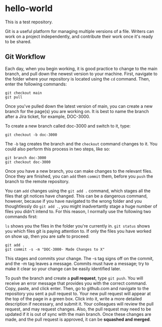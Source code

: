 # hello-world
This is a test repository.

Git is a useful platform for managing multiple versions of a file. Writers can work on a project independently, and contribute their work once it's ready to be shared.

## Git Workflow

Each day, when you begin working, it is good practice to change to the main branch, and pull down the newest version to your machine. First, navigate to the folder where your repository is located using the `cd` command. Then, enter the following commands:

```
git checkout main
git pull
```

Once you've pulled down the latest version of main, you can create a new branch for the page(s) you are working on. It is best to name the branch after a Jira ticket, for example, DOC-3000.

To create a new branch called doc-3000 and switch to it, type:

`git checkout -b doc-3000`

The `-b` tag creates the branch and the `checkout` command changes to it. You could also perform this process in two steps, like so:

```
git branch doc-3000
git checkout doc-3000
```

Once you have a new branch, you can make changes to the relevant files. Once they are finished, you can `add` then `commit` them, before you `push` the branch to the remote repository.

You can `add` changes using the `git add .` command, which stages all the files that git notices have changed. This can be a dangerous command, however, because if you have navigated to the wrong folder and you thoughtlessly do `git add .`, you might inadvertantly stage a huge number of files you didn't intend to. For this reason, I normally use the following two commands first:

`ls` shows you the files in the folder you're currently in.
`git status` shows you which files git is paying attention to. If only the files you have worked on show up, then you are safe to proceed:

```
git add .
git commit -s -m "DOC-3000- Made Changes to X"
```

This stages and commits your change. The -s tag signs off on the commit, and the -m tag leaves a message. Commits must have a message; try to make it clear so your change can be easily identified later.

To push the branch and create a **pull request**, type `git push`. You will receive an error message that provides you with the correct command. Copy, paste, and click enter. Then, go to github.com and navigate to the repository you sent a pull request to. Your new pull request will appear at the top of the page in a green box. Click into it, write a more detailed description if necessary, and submit it. Your colleagues will review the pull request, and may request changes. Also, the pull request may need to be updated if it is out of sync with the main branch. Once these changes are made, and the pull request is approved, it can be **squashed and merged**.

